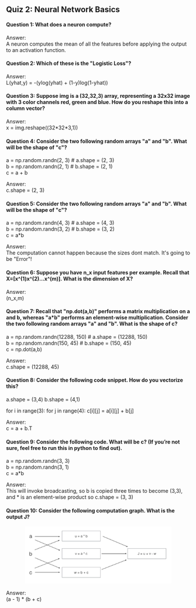 ## Quiz 2: Neural Network Basics

#### Question 1: What does a neuron compute?
Answer:  
A neuron computes the mean of all the features before applying the output to an activation function.  

#### Question 2: Which of these is the "Logistic Loss"?  
Answer:  
L(yhat,y) = -(ylog(yhat) + (1-y)log(1-yhat))  

#### Question 3: Suppose img is a (32,32,3) array, representing a 32x32 image with 3 color channels red, green and blue. How do you reshape this into a column vector?
Answer:  
x = img.reshape((32\*32\*3,1))  

#### Question 4: Consider the two following random arrays "a" and "b". What will be the shape of "c"?
a = np.random.randn(2, 3) # a.shape = (2, 3)  
b = np.random.randn(2, 1) # b.shape = (2, 1)  
c = a + b  

Answer:  
c.shape = (2, 3)  

#### Question 5: Consider the two following random arrays "a" and "b". What will be the shape of "c"?
a = np.random.randn(4, 3) # a.shape = (4, 3)  
b = np.random.randn(3, 2) # b.shape = (3, 2)  
c = a\*b  

Answer:  
The computation cannot happen because the sizes dont match. It's going to be "Error"!  

#### Question 6: Suppose you have n_x​ input features per example. Recall that X=[x^(1)x^(2)...x^(m)]. What is the dimension of X? 
Answer:  
(n_x,m)  

#### Question 7: Recall that "np.dot(a,b)" performs a matrix multiplication on a and b, whereas "a*b" performs an element-wise multiplication. Consider the two following random arrays "a" and "b". What is the shape of c?
a = np.random.randn(12288, 150) # a.shape = (12288, 150)  
b = np.random.randn(150, 45) # b.shape = (150, 45)  
c = np.dot(a,b)  

Answer:  
c.shape = (12288, 45)  

#### Question 8: Consider the following code snippet. How do you vectorize this?

a.shape = (3,4)
b.shape = (4,1)

for i in range(3):
  for j in range(4):
    c[i][j] = a[i][j] + b[j]

Answer:  
c = a + b.T  

#### Question 9: Consider the following code. What will be c? (If you’re not sure, feel free to run this in python to find out).

a = np.random.randn(3, 3)  
b = np.random.randn(3, 1)  
c = a\*b  

Answer:  
This will invoke broadcasting, so b is copied three times to become (3,3), and \* is an element-wise product so c.shape = (3, 3)  


#### Question 10: Consider the following computation graph. What is the output J?

<p align="center">
<img src="https://github.com/peterhall71/coursera_Neural_Networks_and_Deep_Learning/blob/master/images/computation_graph.png" alt="Computation Graph" width="400"/>
</p>

Answer:  
(a - 1) \* (b + c)  